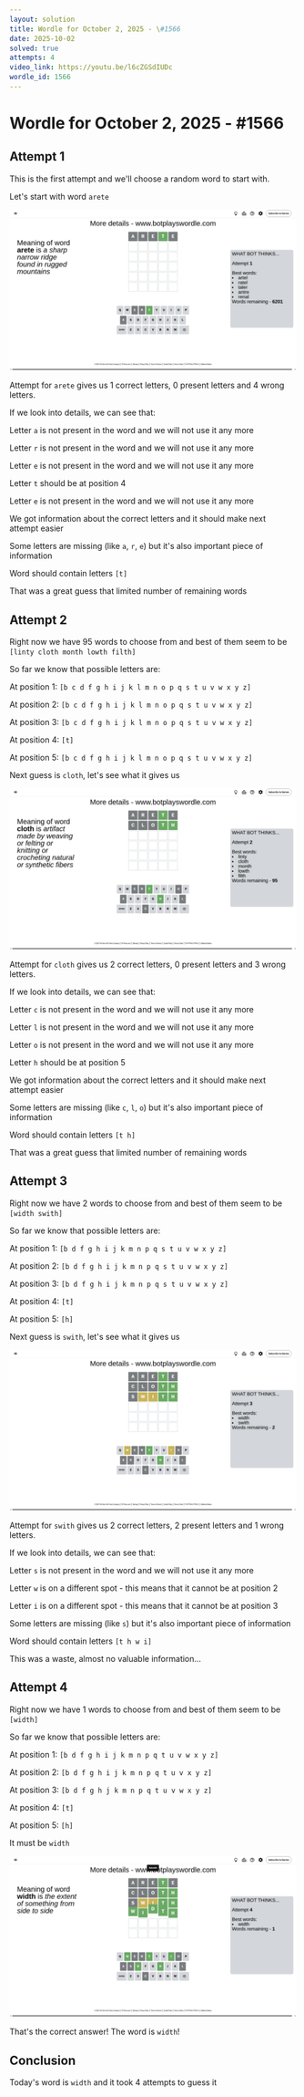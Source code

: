 ```yaml
---
layout: solution
title: Wordle for October 2, 2025 - \#1566
date: 2025-10-02
solved: true
attempts: 4
video_link: https://youtu.be/l6cZGSdIUDc
wordle_id: 1566
---
```


# Wordle for October 2, 2025 - \#1566

## Attempt 1

This is the first attempt and we'll choose a random word to start with.

Let's start with word `arete`

![Attempt 1](2025-10-02/attempt-1.png)

Attempt for `arete` gives us 1 correct letters, 0 present letters and 4 wrong letters.

If we look into details, we can see that:

Letter `a` is not present in the word and we will not use it any more

Letter `r` is not present in the word and we will not use it any more

Letter `e` is not present in the word and we will not use it any more

Letter `t` should be at position 4

Letter `e` is not present in the word and we will not use it any more

We got information about the correct letters and it should make next attempt easier

Some letters are missing (like `a`, `r`, `e`) but it's also important piece of information

Word should contain letters `[t]`

That was a great guess that limited number of remaining words



## Attempt 2

Right now we have 95 words to choose from and best of them seem to be `[linty cloth month lowth filth]`

So far we know that possible letters are:

At position 1: `[b c d f g h i j k l m n o p q s t u v w x y z]`

At position 2: `[b c d f g h i j k l m n o p q s t u v w x y z]`

At position 3: `[b c d f g h i j k l m n o p q s t u v w x y z]`

At position 4: `[t]`

At position 5: `[b c d f g h i j k l m n o p q s t u v w x y z]`

Next guess is `cloth`, let's see what it gives us

![Attempt 2](2025-10-02/attempt-2.png)

Attempt for `cloth` gives us 2 correct letters, 0 present letters and 3 wrong letters.

If we look into details, we can see that:

Letter `c` is not present in the word and we will not use it any more

Letter `l` is not present in the word and we will not use it any more

Letter `o` is not present in the word and we will not use it any more

Letter `h` should be at position 5

We got information about the correct letters and it should make next attempt easier

Some letters are missing (like `c`, `l`, `o`) but it's also important piece of information

Word should contain letters `[t h]`

That was a great guess that limited number of remaining words



## Attempt 3

Right now we have 2 words to choose from and best of them seem to be `[width swith]`

So far we know that possible letters are:

At position 1: `[b d f g h i j k m n p q s t u v w x y z]`

At position 2: `[b d f g h i j k m n p q s t u v w x y z]`

At position 3: `[b d f g h i j k m n p q s t u v w x y z]`

At position 4: `[t]`

At position 5: `[h]`

Next guess is `swith`, let's see what it gives us

![Attempt 3](2025-10-02/attempt-3.png)

Attempt for `swith` gives us 2 correct letters, 2 present letters and 1 wrong letters.

If we look into details, we can see that:

Letter `s` is not present in the word and we will not use it any more

Letter `w` is on a different spot - this means that it cannot be at position 2

Letter `i` is on a different spot - this means that it cannot be at position 3

Some letters are missing (like `s`) but it's also important piece of information

Word should contain letters `[t h w i]`

This was a waste, almost no valuable information...



## Attempt 4

Right now we have 1 words to choose from and best of them seem to be `[width]`

So far we know that possible letters are:

At position 1: `[b d f g h i j k m n p q t u v w x y z]`

At position 2: `[b d f g h i j k m n p q t u v x y z]`

At position 3: `[b d f g h j k m n p q t u v w x y z]`

At position 4: `[t]`

At position 5: `[h]`

It must be `width`

![Attempt 4](2025-10-02/attempt-4.png)

That's the correct answer! The word is `width`!

## Conclusion

Today's word is `width` and it took 4 attempts to guess it

